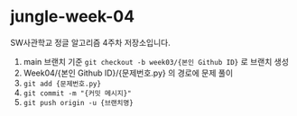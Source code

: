 # jungle-week-04
SW사관학교 정글 알고리즘 4주차 저장소입니다.

1. main 브랜치 기준 `git checkout -b week03/{본인 Github ID}` 로 브랜치 생성
2. Week04/{본인 Github ID}/{문제번호.py} 의 경로에 문제 풀이
3. `git add {문제번호.py}`
4. `git commit -m "{커밋 메시지}"`
5. `git push origin -u {브랜치명}`


